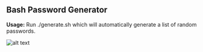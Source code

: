 ## Bash Password Generator

**Usage:** Run ./generate.sh which will automatically generate a list of random passwords.

![alt text](https://raw.githubusercontent.com/yeahhub/bash-password-generator/master/screenshot.png)
